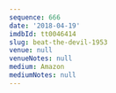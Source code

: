 ```yaml
---
sequence: 666
date: '2018-04-19'
imdbId: tt0046414
slug: beat-the-devil-1953
venue: null
venueNotes: null
medium: Amazon
mediumNotes: null
---
```


